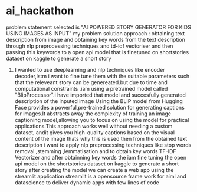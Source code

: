 # ai_hackathon
problem statement selected is 
"AI POWERED STORY GENERATOR FOR KIDS USING IMAGES AS INPUT"
my problem solution approach :
obtaining text description from image and obtaining key words from the text description through nlp preprocessing techniques and td-idf vectoriser
and then passing this keywords to a open api model that is finetuned on shortstories dataset on kaggle  to generate a short story 

1) I wanted to use deeplearning and nlp techniques  like encoder decoder,lstm i want to fine tune them with the suitable parameters such that the releveant story can be genereated.but due to  time and computational constraints .iam using a pretrained model called "BlipProcessor".i  have imported that model  and succesfully generated description of the inputed image
 Using the BLIP model from Hugging Face provides a powerful,pre-trained solution for generating captions for images.It abstracts away the complexity of training an image captioning
model,allowing you to focus on using the model for practical applications.This approach works well without needing a custom dataset, andit gives you high-quality captions based on the visual content of
the image  thats why this is used
then from the obtained text description i want to apply nlp preprocessing techniques like stop words removal ,stemming ,lemmatisation and to obtain key words TF-IDF Vectorizer and after obtainning key words the
   iam fine tuning the open api model on the shortstories dataset on kaggle  to generate a short story
after creating the model we can create a web app using the streamlit application   streamlit is  a opensource frame work for aiml and datascience to deliver dynamic apps with few lines of code
